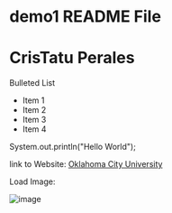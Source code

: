 # demo1 README File
# CrisTatu Perales
Bulleted List
* Item 1
* Item 2
* Item 3
* Item 4

System.out.println("Hello World");

link to Website: [Oklahoma City University](https://www.okcu.edu/)

Load Image:

![image](https://github.com/CrisTatu/demo1/assets/156485409/39f047f1-4177-49d7-a40a-fb2e70e7a4c6)

